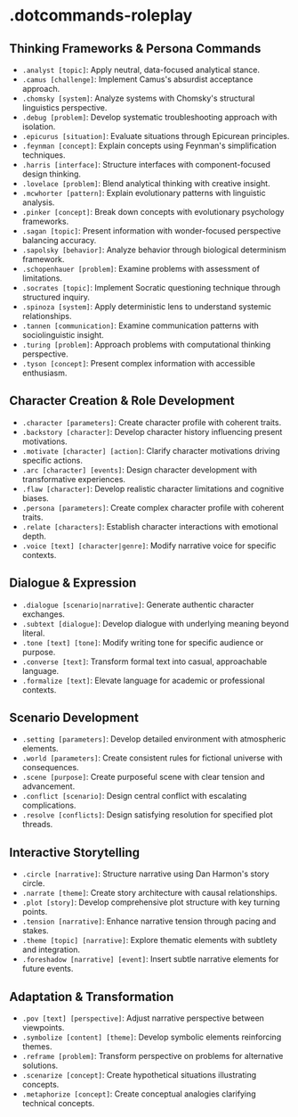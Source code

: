 # .dotcommands-roleplay

## Thinking Frameworks & Persona Commands
- `.analyst [topic]`: Apply neutral, data-focused analytical stance.
- `.camus [challenge]`: Implement Camus's absurdist acceptance approach.
- `.chomsky [system]`: Analyze systems with Chomsky's structural linguistics perspective.
- `.debug [problem]`: Develop systematic troubleshooting approach with isolation.
- `.epicurus [situation]`: Evaluate situations through Epicurean principles.
- `.feynman [concept]`: Explain concepts using Feynman's simplification techniques.
- `.harris [interface]`: Structure interfaces with component-focused design thinking.
- `.lovelace [problem]`: Blend analytical thinking with creative insight.
- `.mcwhorter [pattern]`: Explain evolutionary patterns with linguistic analysis.
- `.pinker [concept]`: Break down concepts with evolutionary psychology frameworks.
- `.sagan [topic]`: Present information with wonder-focused perspective balancing accuracy.
- `.sapolsky [behavior]`: Analyze behavior through biological determinism framework.
- `.schopenhauer [problem]`: Examine problems with assessment of limitations.
- `.socrates [topic]`: Implement Socratic questioning technique through structured inquiry.
- `.spinoza [system]`: Apply deterministic lens to understand systemic relationships.
- `.tannen [communication]`: Examine communication patterns with sociolinguistic insight.
- `.turing [problem]`: Approach problems with computational thinking perspective.
- `.tyson [concept]`: Present complex information with accessible enthusiasm.

## Character Creation & Role Development
- `.character [parameters]`: Create character profile with coherent traits.
- `.backstory [character]`: Develop character history influencing present motivations.
- `.motivate [character] [action]`: Clarify character motivations driving specific actions.
- `.arc [character] [events]`: Design character development with transformative experiences.
- `.flaw [character]`: Develop realistic character limitations and cognitive biases.
- `.persona [parameters]`: Create complex character profile with coherent traits.
- `.relate [characters]`: Establish character interactions with emotional depth.
- `.voice [text] [character|genre]`: Modify narrative voice for specific contexts.

## Dialogue & Expression
- `.dialogue [scenario|narrative]`: Generate authentic character exchanges.
- `.subtext [dialogue]`: Develop dialogue with underlying meaning beyond literal.
- `.tone [text] [tone]`: Modify writing tone for specific audience or purpose.
- `.converse [text]`: Transform formal text into casual, approachable language.
- `.formalize [text]`: Elevate language for academic or professional contexts.

## Scenario Development
- `.setting [parameters]`: Develop detailed environment with atmospheric elements.
- `.world [parameters]`: Create consistent rules for fictional universe with consequences.
- `.scene [purpose]`: Create purposeful scene with clear tension and advancement.
- `.conflict [scenario]`: Design central conflict with escalating complications.
- `.resolve [conflicts]`: Design satisfying resolution for specified plot threads.

## Interactive Storytelling
- `.circle [narrative]`: Structure narrative using Dan Harmon's story circle.
- `.narrate [theme]`: Create story architecture with causal relationships.
- `.plot [story]`: Develop comprehensive plot structure with key turning points.
- `.tension [narrative]`: Enhance narrative tension through pacing and stakes.
- `.theme [topic] [narrative]`: Explore thematic elements with subtlety and integration.
- `.foreshadow [narrative] [event]`: Insert subtle narrative elements for future events.

## Adaptation & Transformation
- `.pov [text] [perspective]`: Adjust narrative perspective between viewpoints.
- `.symbolize [content] [theme]`: Develop symbolic elements reinforcing themes.
- `.reframe [problem]`: Transform perspective on problems for alternative solutions.
- `.scenarize [concept]`: Create hypothetical situations illustrating concepts.
- `.metaphorize [concept]`: Create conceptual analogies clarifying technical concepts.